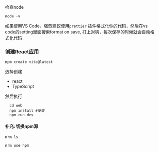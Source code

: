 检查node
```
node -v
```

如果使用VS Code，强烈建议使用`prettier` 插件格式化你的代码，然后在vs code的setting里面搜索format on save, 打上对钩，每次保存的时候就会自动格式化代码

### 创建React应用

```
npm create vite@latest
```

选择创建
* react
* TypeScript

然后执行
```shell
  cd web
  npm install #安装
  npm run dev

```


#### 补充: 切换npm源
```
nrm ls

nrm use npm
```


